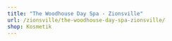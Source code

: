 ```yaml
---
title: "The Woodhouse Day Spa - Zionsville"
url: /zionsville/the-woodhouse-day-spa-zionsville/
shop: Kosmetik
---
```

